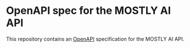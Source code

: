 # OpenAPI spec for the MOSTLY AI API

This repository contains an [OpenAPI](https://www.openapis.org/) specification for the MOSTLY AI API.
